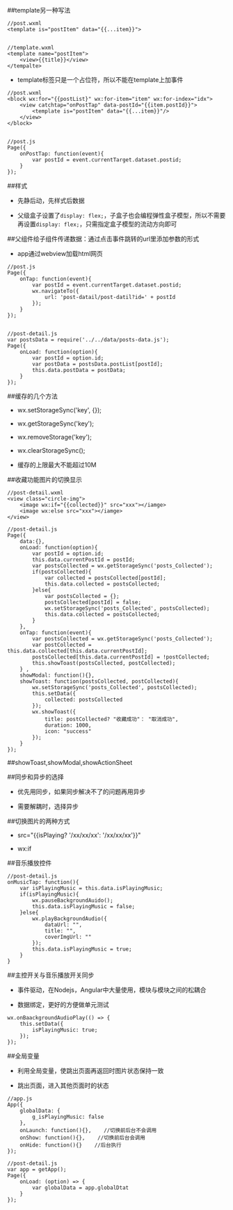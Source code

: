 ##template另一种写法

```
//post.wxml
<template is="postItem" data="{{...item}}">


//template.wxml
<template name="postItem">
    <view>{{title}}</view>
</tempalte>
```


- template标签只是一个占位符，所以不能在template上加事件

```
//post.wxml
<block wx:for="{{postList}" wx:for-item="item" wx:for-index="idx">
    <view catchtap="onPostTap" data-postId="{{item.postId}}">
        <template is="postItem" data="{{...item}}"/>
    </view>
</block>


//post.js
Page({
    onPostTap: function(event){
        var postId = event.currentTarget.dataset.postid;
    }
});
```




##样式

- 先静后动，先样式后数据

- 父级盒子设置了`display: flex;`，子盒子也会编程弹性盒子模型，所以不需要再设置`display: flex;`，只需指定盒子模型的流动方向即可





##父组件给子组件传递数据：通过点击事件跳转的url里添加参数的形式

- app通过webview加载html网页

```
//post.js
Page({
    onTap: function(event){
        var postId = event.currentTarget.dataset.postid;
        wx.navigateTo({
            url: 'post-datail/post-datil?id=' + postId
        });
    }
});


//post-detail.js
var postsData = require('../../data/posts-data.js');
Page({
    onLoad: function(option){
        var postId = option.id;
        var postData = postsData.postList[postId];
        this.data.postData = postData;
    }
});
```


##缓存的几个方法

- wx.setStorageSync('key', {});

- wx.getStorageSync('key');

- wx.removeStorage('key');

- wx.clearStorageSync();

- 缓存的上限最大不能超过10M




##收藏功能图片的切换显示

```
//post-detail.wxml
<view class="circle-img">
    <image wx:if="{{collected}}" src="xxx"></iamge>
    <image wx:else src="xxx"></iamge>
</view>

//post-detail.js
Page({
    data:{},
    onLoad: function(option){
        var postId = option.id;
        this.data.currentPostId = postId;
        var postsCollected = wx.getStorageSync('posts_Collected');
        if(postsCollected){
            var collected = postsCollected[postId];
            this.data.collected = postsCollected;
        }else{
            var postsCollected = {};
            postsCollected[postId] = false;
            wx.setStorageSync('posts_Collected', postsCollected);
            this.data.collected = postsCollected;
        }
    },
    onTap: function(event){
        var postsCollected = wx.getStorageSync('posts_Collected');
        var postCollected = this.data.collected[this.data.currentPostId];
        postsCollected[this.data.currentPostId] = !postCollected;
        this.showToast(postsCollected, postCollected);
    } ,
    showModal: function(){},
    showToast: function(postsCollected, postCollected){
        wx.setStorageSync('posts_Collected', postsCollected);
        this.setData({
            collected: postsCollected
        });
        wx.showToast({
            title: postCollected? "收藏成功"： "取消成功",
            duration: 1000,
            icon: "success"
        });
    }
});
```


##showToast,showModal,showActionSheet


##同步和异步的选择

- 优先用同步，如果同步解决不了的问题再用异步

- 需要解耦时，选择异步



##切换图片的两种方式

- src="{{isPlaying? '/xx/xx/xx': '/xx/xx/xx'}}"

- wx:if



##音乐播放控件

```
//post-detail.js
onMusicTap: function(){
    var isPlayingMusic = this.data.isPlayingMusic;
    if(isPlayingMusic){
        wx.pauseBackgroundAuido();
        this.data.isPlayingMusic = false;
    }else{
        wx.playBackgroundAudio({
            dataUrl: "",
            title: "",
            coverImgUrl: ""
        });
        this.data.isPlayingMusic = true;
    }
}
```



##主控开关与音乐播放开关同步

- 事件驱动，在Nodejs，Angular中大量使用，模块与模块之间的松耦合

- 数据绑定，更好的方便做单元测试

```
wx.onBaackgroundAudioPlay(() => {
    this.setData({
        isPlayingMusic: true;
    });
});
```





##全局变量

- 利用全局变量，使跳出页面再返回时图片状态保持一致

- 跳出页面，进入其他页面时的状态

```
//app.js
App({
    globalData: {
        g_isPlayingMusic: false
    },
    onLaunch: function(){},    //切换前后台不会调用
    onShow: function(){},    //切换前后台会调用
    onHide: function(){}    //后台执行
});

//post-detail.js
var app = getApp();
Page({
    onLoad: (option) => {
        var globalData = app.globalDtat
    }
});
```


